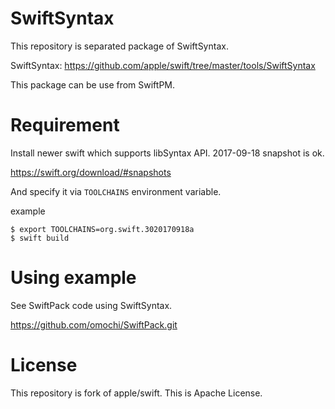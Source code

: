 # SwiftSyntax

This repository is separated package of SwiftSyntax.

SwiftSyntax: https://github.com/apple/swift/tree/master/tools/SwiftSyntax

This package can be use from SwiftPM.

# Requirement

Install newer swift which supports libSyntax API.
2017-09-18 snapshot is ok.

https://swift.org/download/#snapshots

And specify it via `TOOLCHAINS` environment variable.

example

```
$ export TOOLCHAINS=org.swift.3020170918a
$ swift build
```

# Using example

See SwiftPack code using SwiftSyntax.

https://github.com/omochi/SwiftPack.git

# License

This repository is fork of apple/swift.
This is Apache License.
